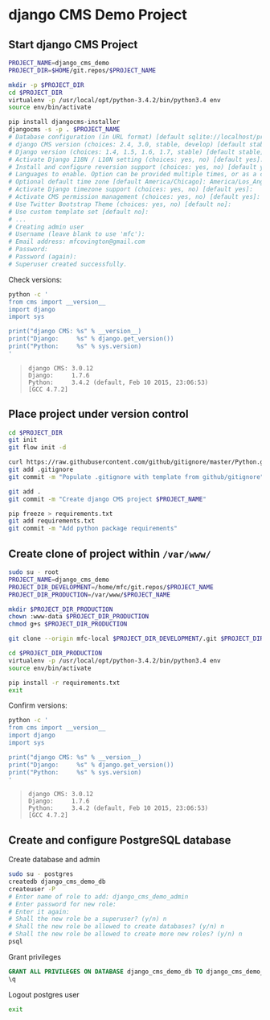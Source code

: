 # django CMS Demo Project

## Start django CMS Project

```sh
PROJECT_NAME=django_cms_demo
PROJECT_DIR=$HOME/git.repos/$PROJECT_NAME

mkdir -p $PROJECT_DIR
cd $PROJECT_DIR
virtualenv -p /usr/local/opt/python-3.4.2/bin/python3.4 env
source env/bin/activate

pip install djangocms-installer
djangocms -s -p . $PROJECT_NAME
# Database configuration (in URL format) [default sqlite://localhost/project.db]: 
# django CMS version (choices: 2.4, 3.0, stable, develop) [default stable]: 3.0
# Django version (choices: 1.4, 1.5, 1.6, 1.7, stable) [default stable]: 1.7
# Activate Django I18N / L10N setting (choices: yes, no) [default yes]: no
# Install and configure reversion support (choices: yes, no) [default yes]: 
# Languages to enable. Option can be provided multiple times, or as a comma separated list. Only language codes supported by Django can be used here: en-us
# Optional default time zone [default America/Chicago]: America/Los_Angeles
# Activate Django timezone support (choices: yes, no) [default yes]: 
# Activate CMS permission management (choices: yes, no) [default yes]: 
# Use Twitter Bootstrap Theme (choices: yes, no) [default no]: 
# Use custom template set [default no]: 
# ...
# Creating admin user
# Username (leave blank to use 'mfc'):    
# Email address: mfcovington@gmail.com
# Password: 
# Password (again): 
# Superuser created successfully.
```

Check versions:

```sh
python -c '
from cms import __version__
import django
import sys

print("django CMS: %s" % __version__)
print("Django:     %s" % django.get_version())
print("Python:     %s" % sys.version)
'
```

>     django CMS: 3.0.12
>     Django:     1.7.6
>     Python:     3.4.2 (default, Feb 10 2015, 23:06:53) 
>     [GCC 4.7.2]

## Place project under version control

```sh
cd $PROJECT_DIR
git init
git flow init -d

curl https://raw.githubusercontent.com/github/gitignore/master/Python.gitignore > .gitignore
git add .gitignore
git commit -m "Populate .gitignore with template from github/gitignore"

git add .
git commit -m "Create django CMS project $PROJECT_NAME"

pip freeze > requirements.txt
git add requirements.txt
git commit -m "Add python package requirements"
```

## Create clone of project within `/var/www/`

```sh
sudo su - root
PROJECT_NAME=django_cms_demo
PROJECT_DIR_DEVELOPMENT=/home/mfc/git.repos/$PROJECT_NAME
PROJECT_DIR_PRODUCTION=/var/www/$PROJECT_NAME

mkdir $PROJECT_DIR_PRODUCTION
chown :www-data $PROJECT_DIR_PRODUCTION
chmod g+s $PROJECT_DIR_PRODUCTION

git clone --origin mfc-local $PROJECT_DIR_DEVELOPMENT/.git $PROJECT_DIR_PRODUCTION

cd $PROJECT_DIR_PRODUCTION
virtualenv -p /usr/local/opt/python-3.4.2/bin/python3.4 env
source env/bin/activate

pip install -r requirements.txt
exit
```

Confirm versions:

```sh
python -c '
from cms import __version__
import django
import sys

print("django CMS: %s" % __version__)
print("Django:     %s" % django.get_version())
print("Python:     %s" % sys.version)
'
```

>     django CMS: 3.0.12
>     Django:     1.7.6
>     Python:     3.4.2 (default, Feb 10 2015, 23:06:53) 
>     [GCC 4.7.2]

## Create and configure PostgreSQL database

Create database and admin

```sh
sudo su - postgres
createdb django_cms_demo_db
createuser -P
# Enter name of role to add: django_cms_demo_admin
# Enter password for new role: 
# Enter it again: 
# Shall the new role be a superuser? (y/n) n
# Shall the new role be allowed to create databases? (y/n) n
# Shall the new role be allowed to create more new roles? (y/n) n
psql
```

Grant privileges

```sql
GRANT ALL PRIVILEGES ON DATABASE django_cms_demo_db TO django_cms_demo_admin;
\q
```

Logout postgres user

```sh
exit
```
